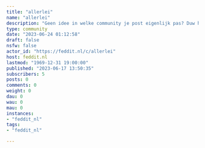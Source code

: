 ```yaml
---
title: "allerlei" 
name: "allerlei"
description: "Geen idee in welke community je post eigenlijk pas? Duw het dan onder de A van allerlei"
type: community
date: "2023-06-24 01:12:58"
draft: false
nsfw: false
actor_id: "https://feddit.nl/c/allerlei"
host: feddit.nl
lastmod: "1969-12-31 19:00:00"
published: "2023-06-17 13:50:35"
subscribers: 5
posts: 0
comments: 0
weight: 0
dau: 0
wau: 0
mau: 0
instances:
- "feddit_nl"
tags: 
- "feddit_nl"

---
```

